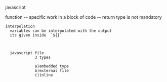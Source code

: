 javascript 

function 
    -- specific work in a block of code
    -- return type is not mandatory



    interpolation 
      variables can be interpolated with the output 
      its given inside  `${}`



      javascript file 
                 3 types 
                 
                 a)embedded type
                 b)external file
                 c)inline


